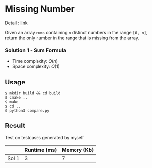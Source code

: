 # Missing Number
Detail : [link](https://leetcode.com/problems/missing-number/)

Given an array `nums` containing `n` distinct numbers in the range `[0, n]`, return the only number in the range that is missing from the array.

### Solution 1 - Sum Formula
* Time complexity: $O(n)$
* Space complexity: $O(1)$

## Usage
```shell
$ mkdir build && cd build
$ cmake ..
$ make
$ cd ..
$ python3 compare.py
```

## Result
Test on testcases generated by myself

|       | Runtime (ms) | Memory (Kb) |
|-------|--------------|-------------|
| Sol 1 | 3            | 7           |